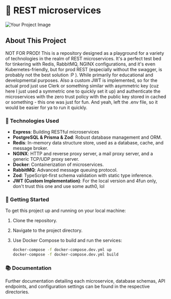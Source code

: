 
# 🚀 REST microservices

![Your Project Image](URL_of_your_image)

## About This Project
NOT FOR PROD!
This is a repository designed as a playground for a variety of technologies in the realm of REST microservices. It's a perfect test bed for tinkering with Redis, RabbitMQ, NGINX configurations, and it's even Kubernetes-friendly, but for prod REST (especially without the swagger, is probably not the best solution :P ). While primarily for educational and developmental purposes.
Also a custom JWT is implemented, so for the actual prod just use Clerk or something similar with asymmetric key (cuz here I just used a symmetric one to quickly set it up) and authenticate the microservices with the zero trust policy with the public key stored in cached or something - this one was just for fun.
And yeah, left the .env file, so it would be easier for ya to run it quickly.
### 🧩 Technologies Used

- **Express**: Building RESTful microservices
- **PostgreSQL & Prisma & Zod**: Robust database management and ORM.
- **Redis**: In-memory data structure store, used as a database, cache, and message broker.
- **NGINX**: HTTP and reverse proxy server, a mail proxy server, and a generic TCP/UDP proxy server.
- **Docker**: Containerization of microservices.
- **RabbitMQ**: Advanced message queuing protocol.
- **Zod**: TypeScript-first schema validation with static type inference.
- **JWT (Custom Implementation)**: For the local version and 4fun only, don't trust this one and use some auth0, lol

### 🚀 Getting Started

To get this project up and running on your local machine:

1. Clone the repository.
2. Navigate to the project directory.
3. Use Docker Compose to build and run the services:

   ```bash
   docker-compose -f docker-compose.dev.yml up
   docker-compose -f docker-compose.dev.yml build
   ```

### 📚 Documentation

Further documentation detailing each microservice, database schemas, API endpoints, and configuration settings can be found in the respective directories.

